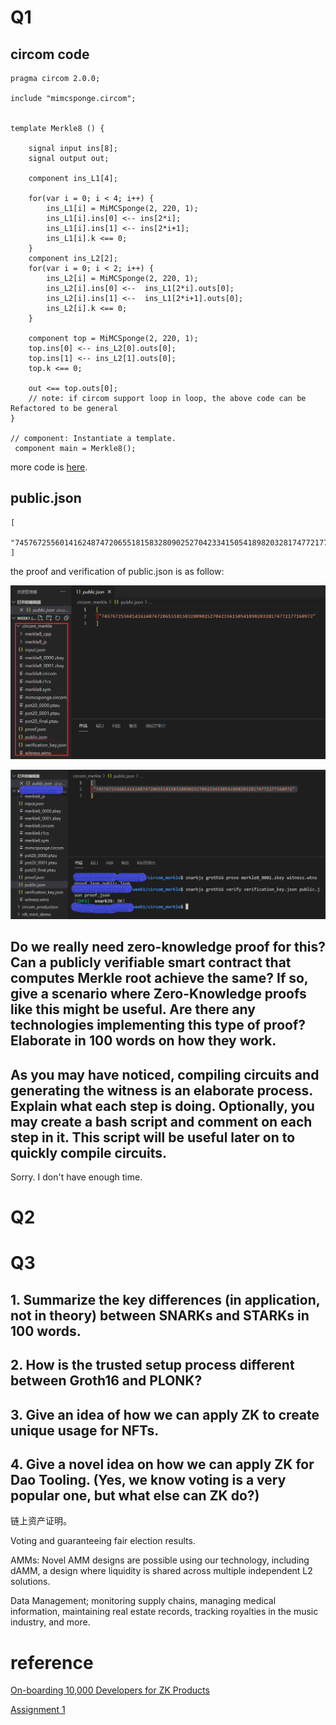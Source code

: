 
# Q1

## circom code  

```
pragma circom 2.0.0;

include "mimcsponge.circom";


template Merkle8 () {

    signal input ins[8];
    signal output out;

    component ins_L1[4];

    for(var i = 0; i < 4; i++) {
        ins_L1[i] = MiMCSponge(2, 220, 1);
        ins_L1[i].ins[0] <-- ins[2*i];
        ins_L1[i].ins[1] <-- ins[2*i+1];
        ins_L1[i].k <== 0;
    }
    component ins_L2[2];
    for(var i = 0; i < 2; i++) {
        ins_L2[i] = MiMCSponge(2, 220, 1);
        ins_L2[i].ins[0] <--  ins_L1[2*i].outs[0];
        ins_L2[i].ins[1] <--  ins_L1[2*i+1].outs[0];
        ins_L2[i].k <== 0;
    }

    component top = MiMCSponge(2, 220, 1);
    top.ins[0] <-- ins_L2[0].outs[0];
    top.ins[1] <-- ins_L2[1].outs[0];
    top.k <== 0;

    out <== top.outs[0];
    // note: if circom support loop in loop, the above code can be Refactored to be general
}

// component: Instantiate a template.
 component main = Merkle8();

```
more code is [here](https://github.com/myself659/zku-assignments/tree/main/1-week1/Q1).

## public.json

```
[
 "7457672556014162487472065518158328090252704233415054189820328174772177160972"
]
```

the proof and verification of public.json is as follow:

![](Q1-public.png)

![](Q1-verify.png)

## Do we really need zero-knowledge proof for this? Can a publicly verifiable smart contract that computes Merkle root achieve the same? If so, give a scenario where Zero-Knowledge proofs like this might be useful. Are there any technologies implementing this type of proof? Elaborate in 100 words on how they work.


## As you may have noticed, compiling circuits and generating the witness is an elaborate process. Explain what each step is doing. Optionally, you may create a bash script and comment on each step in it. This script will be useful later on to quickly compile circuits.

Sorry. I don't have enough time.

# Q2

# Q3

## 1. Summarize the key differences (in application, not in theory) between SNARKs and STARKs in 100 words.

## 2. How is the trusted setup process different between Groth16 and PLONK?

## 3. Give an idea of how we can apply ZK to create unique usage for NFTs.


## 4. Give a novel idea on how we can apply ZK for Dao Tooling. (Yes, we know voting is a very popular one, but what else can ZK do?)

链上资产证明。

Voting and guaranteeing fair election results.

AMMs: Novel AMM designs are possible using our technology, including dAMM, a design where liquidity is shared across multiple independent L2 solutions.

Data Management; monitoring supply chains, managing medical information, maintaining real estate records, tracking royalties in the music industry, and more.

# reference

[On-boarding 10,000 Developers for ZK Products ](https://harmonyone.notion.site/harmonyone/On-boarding-10-000-Developers-for-ZK-Products-9eeb5f83a097499289ca5e9fd113f2f5)

[Assignment 1](https://zku.one/course-schedule/assignment-1-due)
